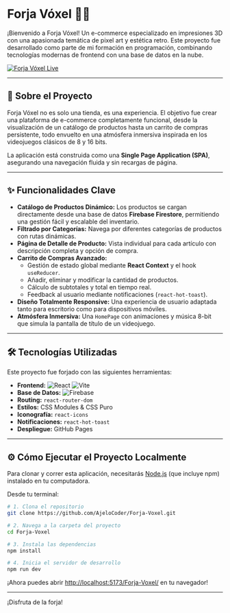 # Forja Vóxel 🏪🔥

¡Bienvenido a Forja Vóxel! Un e-commerce especializado en impresiones 3D con una apasionada temática de pixel art y estética retro. Este proyecto fue desarrollado como parte de mi formación en programación, combinando tecnologías modernas de frontend con una base de datos en la nube.

[![Forja Vóxel Live](https://img.shields.io/badge/Ver%20Deploy-Forja%20Vóxel-red?style=for-the-badge&logo=github)](https://ajelocoder.github.io/Forja-Voxel/)

---

## 🚀 Sobre el Proyecto

Forja Vóxel no es solo una tienda, es una experiencia. El objetivo fue crear una plataforma de e-commerce completamente funcional, desde la visualización de un catálogo de productos hasta un carrito de compras persistente, todo envuelto en una atmósfera inmersiva inspirada en los videojuegos clásicos de 8 y 16 bits.

La aplicación está construida como una **Single Page Application (SPA)**, asegurando una navegación fluida y sin recargas de página.

---

## ✨ Funcionalidades Clave

*   **Catálogo de Productos Dinámico:** Los productos se cargan directamente desde una base de datos **Firebase Firestore**, permitiendo una gestión fácil y escalable del inventario.
*   **Filtrado por Categorías:** Navega por diferentes categorías de productos con rutas dinámicas.
*   **Página de Detalle de Producto:** Vista individual para cada artículo con descripción completa y opción de compra.
*   **Carrito de Compras Avanzado:**
    *   Gestión de estado global mediante **React Context** y el hook `useReducer`.
    *   Añadir, eliminar y modificar la cantidad de productos.
    *   Cálculo de subtotales y total en tiempo real.
    *   Feedback al usuario mediante notificaciones (`react-hot-toast`).
*   **Diseño Totalmente Responsive:** Una experiencia de usuario adaptada tanto para escritorio como para dispositivos móviles.
*   **Atmósfera Inmersiva:** Una `HomePage` con animaciones y música 8-bit que simula la pantalla de título de un videojuego.

---

## 🛠️ Tecnologías Utilizadas

Este proyecto fue forjado con las siguientes herramientas:

*   **Frontend:** ![React](https://img.shields.io/badge/React-20232A?style=for-the-badge&logo=react&logoColor=61DAFB) ![Vite](https://img.shields.io/badge/Vite-646CFF?style=for-the-badge&logo=vite&logoColor=white)
*   **Base de Datos:** ![Firebase](https://img.shields.io/badge/Firebase-039BE5?style=for-the-badge&logo=Firebase&logoColor=white)
*   **Routing:** `react-router-dom`
*   **Estilos:** CSS Modules & CSS Puro
*   **Iconografía:** `react-icons`
*   **Notificaciones:** `react-hot-toast`
*   **Despliegue:** GitHub Pages

---

## ⚙️ Cómo Ejecutar el Proyecto Localmente

Para clonar y correr esta aplicación, necesitarás [Node.js](https://nodejs.org/en/download/) (que incluye npm) instalado en tu computadora.

Desde tu terminal:

```bash
# 1. Clona el repositorio
git clone https://github.com/AjeloCoder/Forja-Voxel.git

# 2. Navega a la carpeta del proyecto
cd Forja-Voxel

# 3. Instala las dependencias
npm install

# 4. Inicia el servidor de desarrollo
npm run dev
```
¡Ahora puedes abrir [http://localhost:5173/Forja-Voxel/](http://localhost:5173/Forja-Voxel/) en tu navegador!

---

¡Disfruta de la forja!